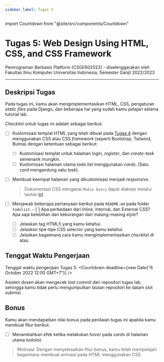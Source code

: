 ```yaml
---
sidebar_label: Tugas 5
---
```


import Countdown from "@site/src/components/Countdown"

# Tugas 5: Web Design Using HTML, CSS, and CSS Framework

Pemrograman Berbasis Platform (CSGE602022) - diselenggarakan oleh Fakultas Ilmu Komputer Universitas Indonesia, Semester Ganjil 2022/2023

---

## Deskripsi Tugas

Pada tugas ini, kamu akan mengimplementasikan HTML, CSS, pengaturan _static files_ pada Django, dan beberapa hal yang sudah kamu pelajari selama tutorial lab.

_Checklist_ untuk tugas ini adalah sebagai berikut:

- [ ] Kustomisasi templat HTML yang telah dibuat pada [Tugas 4](https://pbp-fasilkom-ui.github.io/ganjil-2023/assignments/tugas/tugas-4) dengan menggunakan CSS atau CSS _framework_ (seperti Bootstrap, Tailwind, Bulma) dengan ketentuan sebagai berikut:
   - [ ] Kustomisasi templat untuk halaman _login_, _register_, dan _create-task_ semenarik mungkin.
   - [ ] Kustomisasi halaman utama _todo list_ menggunakan _cards_. (Satu _card_ mengandung satu _task_).

- [ ] Membuat keempat halaman yang dikustomisasi menjadi _responsive_.

	> Dokumentasi CSS menganai `Media Query` dapat diakses melalui tautan [ini](https://developer.mozilla.org/en-US/docs/Web/CSS/Media_Queries/Using_media_queries)

- [ ] Menjawab beberapa pertanyaan berikut pada `README.md` pada folder `todolist`.
		- [ ] Apa perbedaan dari Inline, Internal, dan External CSS? Apa saja kelebihan dan kekurangan dari masing-masing _style_?
    - [ ] Jelaskan tag HTML5 yang kamu ketahui.
    - [ ] Jelaskan tipe-tipe CSS selector yang kamu ketahui.
  	- [ ] Jelaskan bagaimana cara kamu mengimplementasikan _checklist_ di atas.

## Tenggat Waktu Pengerjaan

Tenggat waktu pengerjaan Tugas 5: <Countdown deadline={new Date("6 October 2022 12:00 GMT+7")} />

Asisten dosen akan mengecek _last commit_ dari repositori tugas lab, sehingga kamu tidak perlu mengumpulkan tautan repositori ke dalam slot submisi.

## Bonus

Kamu akan mendapatkan nilai bonus pada penilaian tugas ini apabila kamu membuat fitur berikut.

- [ ] Menambahkan efek ketika melakukan _hover_ pada _cards_ di halaman utama _todolist_.

>  Motivasi: Dengan menyelesaikan fitur bonus, kamu telah mempelajari bagaimana membuat animasi pada HTML menggunakan CSS.
